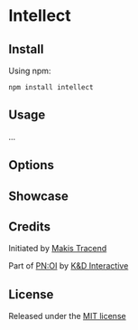 # Intellect




## Install

Using npm:
```
npm install intellect
```


## Usage

...

## Options


## Showcase


## Credits

Initiated by [Makis Tracend](http://github.com/tracend)

Part of [PN:OI](http://pnoi.net/) by [K&D Interactive](http://kdi.co/)


## License

Released under the [MIT license](http://makesites.org/licenses/MIT)
